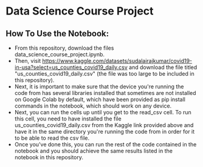 # Data Science Course Project

## How To Use the Notebook:
* From this repository, download the files data_science_course_project.ipynb.
* Then, visit https://www.kaggle.com/datasets/sudalairajkumar/covid19-in-usa?select=us_counties_covid19_daily.csv and download the file titled "us_counties_covid19_daily.csv" (the file was too large to be included in this repository).
* Next, it is important to make sure that the device you're running the code from has several libraries installed that sometimes are not installed on Google Colab by default, which have been provided as pip install commands in the notebook, which should work on any device.
* Next, you can run the cells up until you get to the read_csv cell. To run this cell, you need to have installed the file us_counties_covid19_daily.csv from the Kaggle link provided above and have it in the same directory you're running the code from in order for it to be able to read the csv file.
* Once you've done this, you can run the rest of the code contained in the notebook and you should achieve the same results listed in the notebook in this repository.
